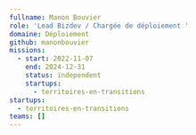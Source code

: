 ```yaml
---
fullname: Manon Bouvier
role: 'Lead Bizdev / Chargée de déploiement '
domaine: Déploiement
github: manonbouvier
missions:
  - start: 2022-11-07
    end: 2024-12-31
    status: independent
    startups:
      - territoires-en-transitions
startups:
  - territoires-en-transitions
teams: []
---
```

